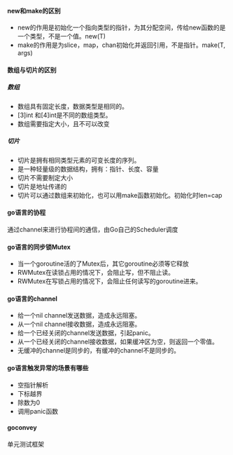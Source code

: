 #### new和make的区别
- new的作用是初始化一个指向类型的指针，为其分配空间，传给new函数的是一个类型，不是一个值。new(T)
- make的作用是为slice，map，chan初始化并返回引用，不是指针。make(T, args)

#### 数组与切片的区别
##### 数组
- 数组具有固定长度，数据类型是相同的。
- [3]int 和[4]int是不同的数组类型。
- 数组需要指定大小，且不可以改变
##### 切片
- 切片是拥有相同类型元素的可变长度的序列。
- 是一种轻量级的数据结构，拥有：指针、长度、容量
- 切片不需要制定大小
- 切片是地址传递的
- 切片可以通过数组来初始化，也可以用make函数初始化。初始化时len=cap

#### go语言的协程
通过channel来进行协程间的通信，由Go自己的Scheduler调度

#### go语言的同步锁Mutex
- 当一个goroutine活的了Mutex后，其它goroutine必须等它释放
- RWMutex在读锁占用的情况下，会阻止写，但不阻止读。
- RWMutex在写锁占用的情况下，会阻止任何读写的goroutine进来。

#### go语言的channel
- 给一个nil channel发送数据，造成永远阻塞。
- 从一个nil channel接收数据，造成永远阻塞。
- 给一个已经关闭的channel发送数据，引起panic。
- 从一个已经关闭的channel接收数据，如果缓冲区为空，则返回一个零值。
- 无缓冲的channel是同步的，有缓冲的channel不是同步的。

#### go语言触发异常的场景有哪些
- 空指针解析
- 下标越界
- 除数为0
- 调用panic函数

#### goconvey
单元测试框架


